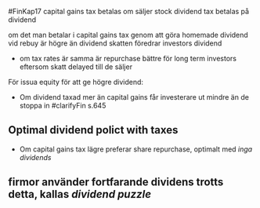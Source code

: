 #FinKap17
capital gains tax betalas om säljer stock
dividend tax betalas på dividend

om det man betalar i capital gains tax genom att göra homemade dividend vid rebuy är högre än dividend skatten föredrar investors dividend
- om tax rates är samma är repurchase bättre för long term investors eftersom skatt delayed till de säljer

För issua equity för att ge högre dividend:
- Om dividend taxad mer än capital gains får investerare ut mindre än de stoppa in #clarifyFin s.645

## Optimal dividend polict with taxes
- Om capital gains tax lägre preferar share repurchase, optimalt med *inga dividends*

firmor använder fortfarande dividens trotts detta, kallas *dividend puzzle*
-
